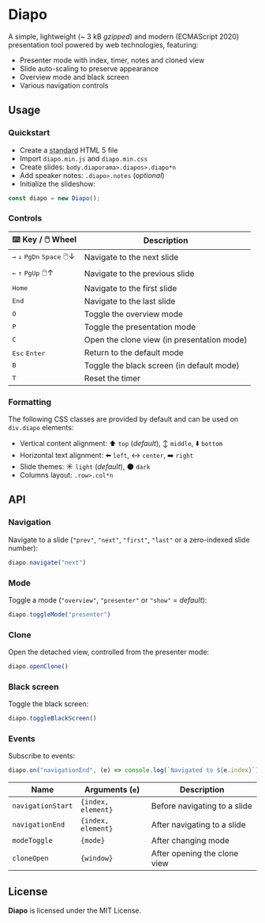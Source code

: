 # Diapo

A simple, lightweight (~ 3 kB _gzipped_) and modern (ECMAScript 2020)
presentation tool powered by web technologies, featuring:

- Presenter mode with index, timer, notes and cloned view
- Slide auto-scaling to preserve appearance
- Overview mode and black screen
- Various navigation controls

## Usage

### Quickstart

- Create a <abbr title="e.g., see Bootstrap or Bulma starter HTML templates">
  standard</abbr> HTML 5 file
- Import `diapo.min.js` and `diapo.min.css`
- Create slides: `body.diaporama>.diapos>.diapo*n`
- Add speaker notes: `.diapo>.notes` (_optional_)
- Initialize the slideshow:

```js
const diapo = new Diapo();
```

### Controls

| ⌨️ Key / 🖱️ Wheel                                               | Description                                |
| ------------------------------------------------------------- | ------------------------------------------ |
| <kbd>→</kbd> <kbd>↓</kbd> <kbd>PgDn</kbd> <kbd>Space</kbd> 🖱️↓ | Navigate to the next slide                 |
| <kbd>←</kbd> <kbd>↑</kbd> <kbd>PgUp</kbd> 🖱️↑                  | Navigate to the previous slide             |
| <kbd>Home</kbd>                                               | Navigate to the first slide                |
| <kbd>End</kbd>                                                | Navigate to the last slide                 |
| <kbd>O</kbd>                                                  | Toggle the overview mode                   |
| <kbd>P</kbd>                                                  | Toggle the presentation mode               |
| <kbd>C</kbd>                                                  | Open the clone view (in presentation mode) |
| <kbd>Esc</kbd> <kbd>Enter</kbd>                               | Return to the default mode                 |
| <kbd>B</kbd>                                                  | Toggle the black screen (in default mode)  |
| <kbd>T</kbd>                                                  | Reset the timer                            |

### Formatting

The following CSS classes are provided by default and can be used on `div.diapo`
elements:

- Vertical content alignment: ⬆️ `top` (_default_), ↕️ `middle`, ⬇️ `bottom`
- Horizontal text alignment: ⬅️ `left`, ↔️ `center`, ➡️ `right`
- Slide themes: ☀️ `light` (_default_), 🌑 `dark`
- Columns layout: `.row>.col*n`

## API

### Navigation

Navigate to a slide (`"prev"`, `"next"`, `"first"`, `"last"` or a zero-indexed
slide number):

```js
diapo.navigate("next")
```

### Mode

Toggle a mode (`"overview"`, `"presenter"` or `"show"` = _default_):

```js
diapo.toggleMode("presenter")
```

### Clone

Open the detached view, controlled from the presenter mode:

```js
diapo.openClone()
```

### Black screen

Toggle the black screen:

```js
diapo.toggleBlackScreen()
```

### Events

Subscribe to events:

```js
diapo.on("navigationEnd", (e) => console.log(`Navigated to ${e.index}`))
```

| Name              | Arguments (`e`)    | Description                  |
| ----------------- | ------------------ | ---------------------------- |
| `navigationStart` | `{index, element}` | Before navigating to a slide |
| `navigationEnd`   | `{index, element}` | After navigating to a slide  |
| `modeToggle`      | `{mode}`           | After changing mode          |
| `cloneOpen`       | `{window}`         | After opening the clone view |

## License

**Diapo** is licensed under the MIT License.
